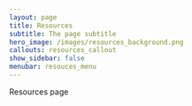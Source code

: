 ```yaml
---
layout: page
title: Resources
subtitle: The page subtitle
hero_image: /images/resources_background.png
callouts: resources_callout
show_sidebar: false
menubar: resouces_menu
---
```


Resources page


